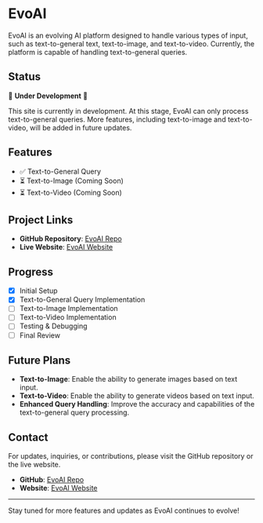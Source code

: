 # EvoAI

EvoAI is an evolving AI platform designed to handle various types of input, such as text-to-general text, text-to-image, and text-to-video. Currently, the platform is capable of handling text-to-general queries.

## Status

🚧 **Under Development** 🚧

This site is currently in development. At this stage, EvoAI can only process text-to-general queries. More features, including text-to-image and text-to-video, will be added in future updates.

## Features

- ✅ Text-to-General Query
- ⏳ Text-to-Image (Coming Soon)
- ⏳ Text-to-Video (Coming Soon)

## Project Links

- **GitHub Repository**: [EvoAI Repo](https://github.com/Rana718/EvoAI)
- **Live Website**: [EvoAI Website](https://evo-ai.vercel.app/)

## Progress

- [x] Initial Setup
- [x] Text-to-General Query Implementation
- [ ] Text-to-Image Implementation
- [ ] Text-to-Video Implementation
- [ ] Testing & Debugging
- [ ] Final Review

## Future Plans

- **Text-to-Image**: Enable the ability to generate images based on text input.
- **Text-to-Video**: Enable the ability to generate videos based on text input.
- **Enhanced Query Handling**: Improve the accuracy and capabilities of the text-to-general query processing.

## Contact

For updates, inquiries, or contributions, please visit the GitHub repository or the live website.

- **GitHub**: [EvoAI Repo](https://github.com/Rana718/EvoAI)
- **Website**: [EvoAI Website](https://evo-ai.vercel.app/)

---

Stay tuned for more features and updates as EvoAI continues to evolve!
